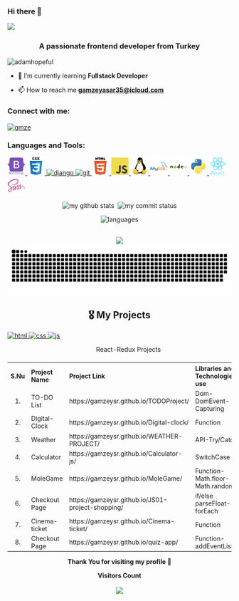 ### Hi there 👋

<!--
**Gamzeysr/GamzeYsr** is a ✨ _special_ ✨ repository because its `README.md` (this file) appears on your GitHub profile.

Here are some ideas to get you started:

- 🔭 I’m currently working on ...
- 🌱 I’m currently learning ...
- 👯 I’m looking to collaborate on ...
- 🤔 I’m looking for help with ...
- 💬 Ask me about ...
- 📫 How to reach me: ...
- 😄 Pronouns: ...
- ⚡ Fun fact: ...
-->
[![](https://img.shields.io/badge/linkedin-%230077B5.svg?&style=for-the-badge&logo=linkedin&logoColor=white)](https://www.linkedin.com/in/gamze-ya%C5%9Far-/) 

<h3 align="center">A passionate frontend developer from Turkey</h3>

<p align="left"> <img src="https://komarev.com/ghpvc/?username=adamhopeful&label=Profile%20views&color=0e75b6&style=flat" alt="adamhopeful" /> </p>

- 🌱 I’m currently learning **Fullstack Developer**

- 📫 How to reach me **gamzeyasar35@icloud.com**

<h3 align="left">Connect with me:</h3>
<p align="left">
<a href="https://www.linkedin.com/in/gamze-ya%C5%9Far-/" target="blank"><img align="center" src="https://raw.githubusercontent.com/rahuldkjain/github-profile-readme-generator/master/src/images/icons/Social/linked-in-alt.svg" alt="gmze" height="30" width="40" /></a>
</p>

<h3 align="left">Languages and Tools:</h3>
<p align="left"> <a href="https://getbootstrap.com" target="_blank" rel="noreferrer"> <img src="https://raw.githubusercontent.com/devicons/devicon/master/icons/bootstrap/bootstrap-plain-wordmark.svg" alt="bootstrap" width="40" height="40"/> </a> <a href="https://www.w3schools.com/css/" target="_blank" rel="noreferrer"> <img src="https://raw.githubusercontent.com/devicons/devicon/master/icons/css3/css3-original-wordmark.svg" alt="css3" width="40" height="40"/> </a> <a href="https://www.djangoproject.com/" target="_blank" rel="noreferrer"> <img src="https://cdn.worldvectorlogo.com/logos/django.svg" alt="django" width="40" height="40"/> </a> <a href="https://git-scm.com/" target="_blank" rel="noreferrer"> <img src="https://www.vectorlogo.zone/logos/git-scm/git-scm-icon.svg" alt="git" width="40" height="40"/> </a> <a href="https://www.w3.org/html/" target="_blank" rel="noreferrer"> <img src="https://raw.githubusercontent.com/devicons/devicon/master/icons/html5/html5-original-wordmark.svg" alt="html5" width="40" height="40"/> </a> <a href="https://developer.mozilla.org/en-US/docs/Web/JavaScript" target="_blank" rel="noreferrer"> <img src="https://raw.githubusercontent.com/devicons/devicon/master/icons/javascript/javascript-original.svg" alt="javascript" width="40" height="40"/> </a> <a href="https://www.linux.org/" target="_blank" rel="noreferrer"> <img src="https://raw.githubusercontent.com/devicons/devicon/master/icons/linux/linux-original.svg" alt="linux" width="40" height="40"/> </a> <a href="https://www.mysql.com/" target="_blank" rel="noreferrer"> <img src="https://raw.githubusercontent.com/devicons/devicon/master/icons/mysql/mysql-original-wordmark.svg" alt="mysql" width="40" height="40"/> </a> <a href="https://nodejs.org" target="_blank" rel="noreferrer"> <img src="https://raw.githubusercontent.com/devicons/devicon/master/icons/nodejs/nodejs-original-wordmark.svg" alt="nodejs" width="40" height="40"/> </a> <a href="https://www.python.org" target="_blank" rel="noreferrer"> <img src="https://raw.githubusercontent.com/devicons/devicon/master/icons/python/python-original.svg" alt="python" width="40" height="40"/> </a> <a href="https://reactjs.org/" target="_blank" rel="noreferrer"> <img src="https://raw.githubusercontent.com/devicons/devicon/master/icons/react/react-original-wordmark.svg" alt="react" width="40" height="40"/> </a> <a href="https://sass-lang.com" target="_blank" rel="noreferrer"> <img src="https://raw.githubusercontent.com/devicons/devicon/master/icons/sass/sass-original.svg" alt="sass" width="40" height="40"/> </a> </p>

<p align="center">
<img src="https://github-readme-stats.vercel.app/api?username=GamzeYsr&theme=chartreuse-dark&show_icons=true" alt="my github stats" width="49%"/>&nbsp;
<img src="https://github-readme-streak-stats.herokuapp.com/?user=AdamHopeful&theme=chartreuse-dark&show_icons=true" alt="my commit status" width="49%" /> </p>
<p align="center"> <img src="https://github-readme-stats.vercel.app/api/top-langs/?username=AdamHopeful&theme=chartreuse-dark&layout=compact" alt="languages" width="50%" > </p>


</div>
<br>
<div align="center">
  <a href="#">
    <img src="https://activity-graph.herokuapp.com/graph?username=GamzeYsr&theme=react-dark" />
  </a>
</div>


<!-- <div align="center">
  <a href="#">
    <h2>🏆 Github Profile Trophy 🏆</h2>    
        <img width=1000
      src="https://github-profile-trophy.vercel.app/?username=GamzeYsr&column=8&theme=onedark&no-frame=true&margin-w=15" />    
  </a>
</div> -->

<!-- ![snake gif](https://github.com/yaserdemet/GamzeYsr/blob/output/github-contribution-grid-snake.gif)
 -->


<div align="center">
  <!-- <a href=""> -->
  <img  src="https://github.com/AdamHopeful/resources/blob/main/grid-snake.svg"
       alt="snake" /></a>
</div>

### <h2 align="center">&#127894; My Projects</h2>
<a href="#" target="_blank"> <img src="https://user-images.githubusercontent.com/94930605/160258641-8ae74778-b44c-4767-a777-e5ece56b29f8.png" alt="html" height="50"/> </a> 
 <a href="#" target="_blank"> <img src="https://user-images.githubusercontent.com/94930605/160258671-03184473-a73b-4c7a-865c-4bc4a3864fcc.png" alt="css" height="50"/> </a> 
 <a href="#" target="_blank"> <img src="https://cdn.icon-icons.com/icons2/2108/PNG/512/javascript_icon_130900.png" alt="js" height="45"/> </a>

<table>


<tr >
    <caption>React-Redux Projects<caption>
    <th width="5%">S.Nu </th>
    <th align="left" width="30%">Project Name</th>
    <th align="left" width="40%">Project Link</th>
    <th align="left" width="60%">Libraries and Technologies I use</th>
  
</tr>
 <tr>
    <td align=center >1.</td>
    <td>TO-DO List</td>
    <td>https://gamzeysr.github.io/TODOProject/</td>
    <td>Dom-DomEvent-Capturing</td>
   
</tr>
<tr>
<td align=center >2.</td>
<td>Digital-Clock</td>
 <td>https://gamzeysr.github.io/Digital-clock/</td>
<td>Function</td>
</tr>

<tr>
    <td align=center >3.</td>
    <td>Weather</td>
    <td>https://gamzeysr.github.io/WEATHER-PROJECT/</td>
    <td>API-Try/Catch</td>
 
</tr>

<tr>
<td align=center>4.</td>
<td>Calculator</td>
 <td>https://gamzeysr.github.io/Calculator-js/</td>
<td>SwitchCase</td>
</tr>
   
<tr>
<td align=center>5.</td>
<td>MoleGame</td>
 <td>https://gamzeysr.github.io/MoleGame/</td>
<td>Function-Math.floor-Math.random</td>
</tr>

<tr>
<td align=center>6.</td>
<td>Checkout Page</td>
 <td>https://gamzeysr.github.io/JS01-project-shopping/</td>
<td>if/else parseFloat-forEach</td>
</tr>

<tr>
<td align=center>7.</td>
<td>Cinema-ticket</td>
 <td>https://gamzeysr.github.io/Cinema-ticket/</td>
<td>Function</td>
</tr>

<tr>
<td align=center>8.</td>
<td>Checkout Page</td>
 <td>https://gamzeysr.github.io/quiz-app/</td>
<td>Function-addEventListener</td>
</tr>


 
</table>
<p align="center"><b> Thank You for visiting my profile 🙏</b></p>
<div align="center">
 <b style = {font-weight: 600}>Visitors Count</b>

<p align="center"><img align="center" src="https://profile-counter.glitch.me/{GamzeYsr}/count.svg" /></p> 
<br>
</div> 



<!--  <h3 align="left">📫 &nbsp;Feel Free to Contact me.....</h3>

<p align="center">
	<a href="https://github.com/Gamzeysr"><img alt="github" width="10%" style="padding:5px" src="https://github.com/Gamzeysr"/></a>
	<a href="https://www.linkedin.com/in/gamze-ya%C5%9Far-/"><img alt="linkedin" width="10%" style="padding:5px" src="https://www.linkedin.com/in/gamze-ya%C5%9Far-/"/></a>
	
</p>

<p align="center"><b> Thank You for visiting my profile 🙏</b></p>

<div align="center">
 <b style = {font-weight: 600}>Visitors Count</b>

<p align="center"><img align="center" src="https://profile-counter.glitch.me/{GamzeYsr}/count.svg" /></p> 
<br>
</div> -->

